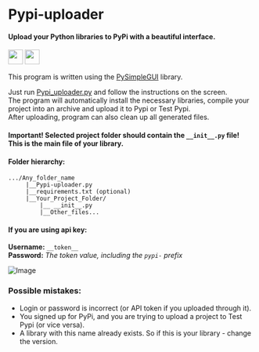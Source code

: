 # Pypi-uploader
#### Upload your Python libraries to PyPi with a beautiful interface.

<a href="README_RU.md" ><img src="https://emojio.ru/images/twitter-64/1f1f7-1f1fa.png" width="30" height="30"></img></a>
<a href="README.md" ><img src="https://emojio.ru/images/twitter-64/1f1fa-1f1f8.png" width="30" height="30"></img></a>
</br>

This program is written using the <a href="https://pypi.org/project/PySimpleGUI/">PySimpleGUI</a> library.

Just run <a href="Pypi_uploader.py">Pypi_uploader.py</a> and follow the instructions on the screen.</br>
The program will automatically install the necessary libraries, compile your project into an archive and upload it to Pypi or Test Pypi.</br>
After uploading, program can also clean up all generated files.

#### Important! Selected project folder should contain the ```__init__.py``` file! This is the main file of your library.

#### Folder hierarchy:
```
.../Any_folder_name
     |__Pypi-uploader.py
     |__requirements.txt (optional)
     |__Your_Project_Folder/
         |__ __init__.py
         |__Other_files... 
```

#### If you are using api key:

**Username:** ```__token__``` </br>
**Password:** *The token value, including the ```pypi-``` prefix*

![Image](https://user-images.githubusercontent.com/128493258/236375512-8fac376f-69a3-48e6-9662-1b6bac0d3a08.png)

### Possible mistakes:
<ul>
<li> Login or password is incorrect (or API token if you uploaded through it). </li>
<li> You signed up for PyPi, and you are trying to upload a project to Test Pypi (or vice versa). </li>
<li> A library with this name already exists. So if this is your library - change the version. </li>
</ul>
